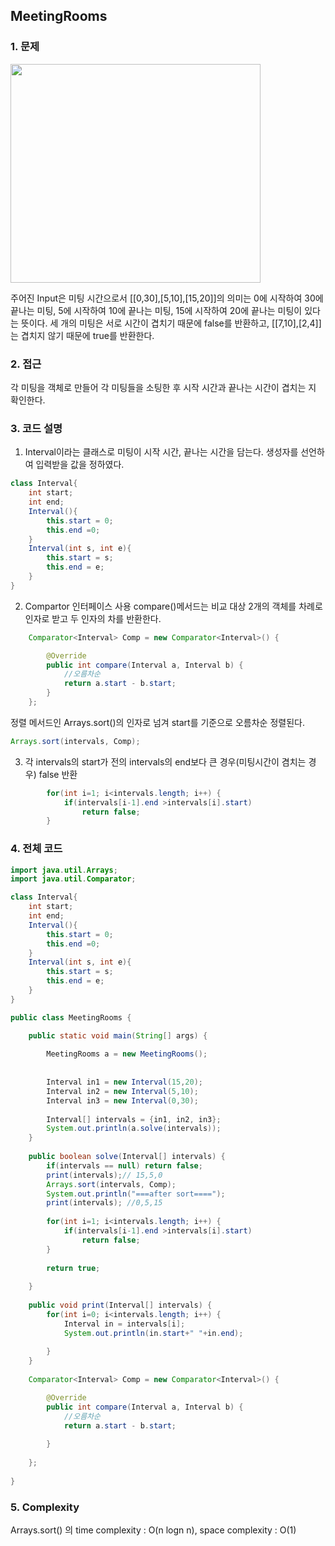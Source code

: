 ## MeetingRooms

### 1. 문제

<img src="https://user-images.githubusercontent.com/68332512/98521989-81626180-22b7-11eb-874d-8d338fafd688.PNG" width="400" height="350">

주어진 Input은 미팅 시간으로서 [[0,30],[5,10],[15,20]]의 의미는 0에 시작하여 30에 끝나는 미팅, 5에 시작하여 10에 끝나는 미팅, 15에 시작하여 20에 끝나는 미팅이 있다는 뜻이다.
세 개의 미팅은 서로 시간이 겹치기 때문에 false를 반환하고, [[7,10],[2,4]]는 겹치지 않기 때문에 true를 반환한다.

### 2. 접근
각 미팅을 객체로 만들어 각 미팅들을 소팅한 후 시작 시간과 끝나는 시간이 겹치는 지 확인한다.

### 3. 코드 설명
1) Interval이라는 클래스로 미팅이 시작 시간, 끝나는 시간을 담는다.
생성자를 선언하여 입력받을 값을 정하였다.
```java
class Interval{
	int start;
	int end;
	Interval(){
		this.start = 0;
		this.end =0;
	}
	Interval(int s, int e){
		this.start = s;
		this.end = e;
	}
}
```

2) Compartor 인터페이스 사용
  compare()메서드는 비교 대상 2개의 객체를 차례로 인자로 받고 두 인자의 차를 반환한다.
```java
	Comparator<Interval> Comp = new Comparator<Interval>() {

		@Override
		public int compare(Interval a, Interval b) {
			//오름차순
			return a.start - b.start;
		}
	};
  ```
  정렬 메서드인 Arrays.sort()의 인자로 넘겨 start를 기준으로 오름차순 정렬된다.
  ```java
  Arrays.sort(intervals, Comp);
  ```
  
3) 각 intervals의 start가 전의 intervals의 end보다 큰 경우(미팅시간이 겸치는 경우) false 반환
```java
		for(int i=1; i<intervals.length; i++) {
			if(intervals[i-1].end >intervals[i].start)
				return false;
		}
```

### 4. 전체 코드
```java
import java.util.Arrays;
import java.util.Comparator;

class Interval{
	int start;
	int end;
	Interval(){
		this.start = 0;
		this.end =0;
	}
	Interval(int s, int e){
		this.start = s;
		this.end = e;
	}
}

public class MeetingRooms {

	public static void main(String[] args) {
		
		MeetingRooms a = new MeetingRooms();
		
		
		Interval in1 = new Interval(15,20);
		Interval in2 = new Interval(5,10);
		Interval in3 = new Interval(0,30);
		
		Interval[] intervals = {in1, in2, in3};
		System.out.println(a.solve(intervals));
	}
	
	public boolean solve(Interval[] intervals) {
		if(intervals == null) return false;
		print(intervals);// 15,5,0
		Arrays.sort(intervals, Comp);
		System.out.println("===after sort====");
		print(intervals); //0,5,15
		
		for(int i=1; i<intervals.length; i++) {
			if(intervals[i-1].end >intervals[i].start)
				return false;
		}
			
		return true;
		
	}
	
	public void print(Interval[] intervals) {
		for(int i=0; i<intervals.length; i++) {
			Interval in = intervals[i];
			System.out.println(in.start+" "+in.end);
			
		}
	}
	
	Comparator<Interval> Comp = new Comparator<Interval>() {

		@Override
		public int compare(Interval a, Interval b) {
			//오름차순
			return a.start - b.start;
			
		}
		
	};
	
}
```

### 5. Complexity
Arrays.sort() 의 time complexity : O(n logn n), space complexity : O(1)
